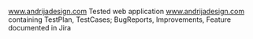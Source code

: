 www.andrijadesign.com
Tested web application www.andrijadesign.com containing TestPlan, TestCases; BugReports, Improvements, Feature documented in Jira 
